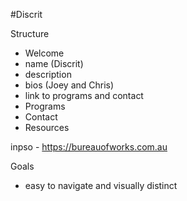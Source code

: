 #Discrit

Structure
 - Welcome
  - name (Discrit)
  - description
  - bios (Joey and Chris)
  - link to programs and contact
 - Programs
 - Contact
 - Resources

inpso - https://bureauofworks.com.au

Goals
 - easy to navigate and visually distinct
